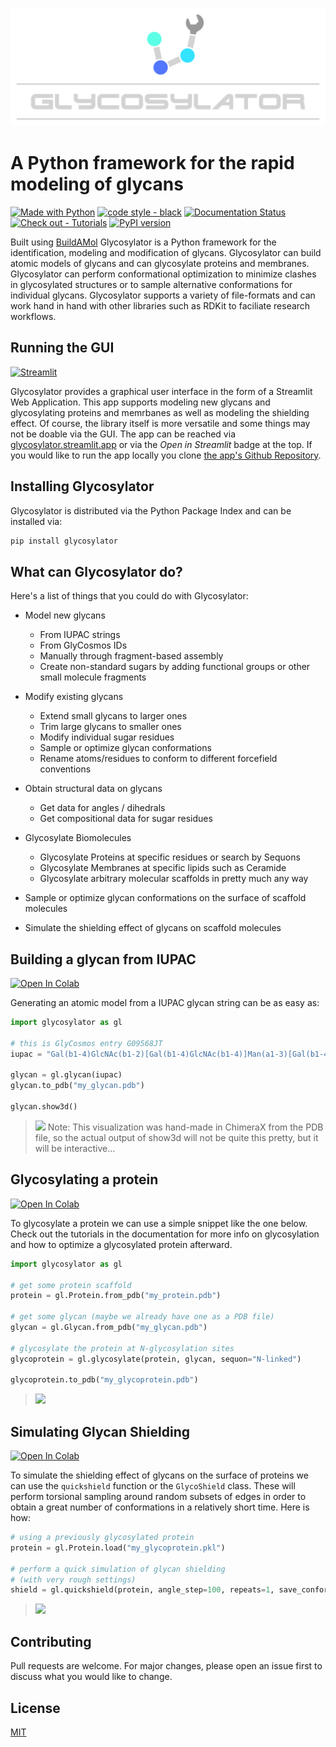 
![logo](docs/source/_static/_resources/logo_large.png)

# A Python framework for the rapid modeling of glycans
[![Made with Python](https://img.shields.io/badge/Python->=3.10-blue?logo=python&logoColor=white)](https://python.org "Go to Python homepage")
[![code style - black](https://img.shields.io/badge/code_style-black-black)](https://black.readthedocs.io/ "Go to Black homepage")
[![Documentation Status](https://readthedocs.org/projects/glycosylator/badge/?version=latest)](https://glycosylator.readthedocs.io/en/latest/?badge=latest)
[![Check out - Tutorials](https://img.shields.io/badge/check_out-Tutorials-e61882)](https://glycosylator.readthedocs.io/en/latest/tutorials.html)
[![PyPI version](https://badge.fury.io/py/glycosylator.svg)](https://badge.fury.io/py/glycosylator)

Built using [BuildAMol](https://github.com/NoahHenrikKleinschmidt/buildamol) Glycosylator is a Python framework for the identification, modeling and
modification of glycans. Glycosylator can build atomic models of glycans and can glycosylate proteins and membranes. Glycosylator can perform conformational optimization to minimize clashes in glycosylated structures or to sample alternative conformations for individual glycans. Glycosylator supports a variety of file-formats and can work hand in hand with other libraries such as RDKit to faciliate research workflows. 

Running the GUI
---------------

[![Streamlit](https://static.streamlit.io/badges/streamlit_badge_black_white.svg)](https://glycosylator.streamlit.app)

Glycosylator provides a graphical user interface in the form of a Streamlit Web Application. This app supports modeling new glycans and glycosylating proteins and memrbanes as well as modeling the shielding effect. Of course, the library itself is more versatile and some things may not be doable via the GUI. The app can be reached via [glycosylator.streamlit.app](glycosylator.streamlit.app) or via the _Open in Streamlit_ badge at the top. If you would like to run the app locally you clone [the app's Github Repository](https://github.com/NoahHenrikKleinschmidt/Streamlit-Glycosylator). 

Installing Glycosylator
-----------------------
Glycosylator is distributed via the Python Package Index and can be installed via:

```bash
pip install glycosylator
```


What can Glycosylator do?
-------------------------
Here's a list of things that you could do with Glycosylator: 

- Model new glycans
    - From IUPAC strings
    - From GlyCosmos IDs
    - Manually through fragment-based assembly
    - Create non-standard sugars by adding functional groups or other small molecule fragments

- Modify existing glycans
  - Extend small glycans to larger ones
  - Trim large glycans to smaller ones
  - Modify individual sugar residues
  - Sample or optimize glycan conformations
  - Rename atoms/residues to conform to different forcefield conventions

- Obtain structural data on glycans
  - Get data for angles / dihedrals
  - Get compositional data for sugar residues

- Glycosylate Biomolecules
  - Glycosylate Proteins at specific residues or search by Sequons
  - Glycosylate Membranes at specific lipids such as Ceramide
  - Glycosylate arbitrary molecular scaffolds in pretty much any way

- Sample or optimize glycan conformations on the surface of scaffold molecules
- Simulate the shielding effect of glycans on scaffold molecules


Building a glycan from IUPAC
----------------------------
[![Open In Colab](https://colab.research.google.com/assets/colab-badge.svg)](https://githubtocolab.com/ibmm-unibe-ch/glycosylator/blob/main/docs/source/examples/_colab_building_glycan_from_iupac_.ipynb)

Generating an atomic model from a IUPAC glycan string can be as easy as:

```python
import glycosylator as gl

# this is GlyCosmos entry G09568JT
iupac = "Gal(b1-4)GlcNAc(b1-2)[Gal(b1-4)GlcNAc(b1-4)]Man(a1-3)[Gal(b1-4)GlcNAc(b1-2)[Gal(b1-4)GlcNAc(b1-6)]Man(a1-6)]Man(b1-4)GlcNAc(b1-4)GlcNAc"

glycan = gl.glycan(iupac)
glycan.to_pdb("my_glycan.pdb")

glycan.show3d()
```

> ![](docs/source/_static/_resources/glycan_light.gif)
> Note: This visualization was hand-made in ChimeraX from the PDB file, so the actual output of show3d will not be quite this pretty, but it will be interactive... 

Glycosylating a protein
-----------------------
[![Open In Colab](https://colab.research.google.com/assets/colab-badge.svg)](https://githubtocolab.com/ibmm-unibe-ch/glycosylator/blob/main/docs/source/examples/_colab_glycosylate_protein.ipynb)

To glycosylate a protein we can use a simple snippet like the one below. Check out the tutorials in the documentation for more info on glycosylation and how to optimize a glycosylated protein afterward.

```python
import glycosylator as gl

# get some protein scaffold
protein = gl.Protein.from_pdb("my_protein.pdb")

# get some glycan (maybe we already have one as a PDB file)
glycan = gl.Glycan.from_pdb("my_glycan.pdb")

# glycosylate the protein at N-glycosylation sites
glycoprotein = gl.glycosylate(protein, glycan, sequon="N-linked")

glycoprotein.to_pdb("my_glycoprotein.pdb")
```

> ![](docs/source/_static/_resources/prot_glyco.gif)

Simulating Glycan Shielding
---------------------------
[![Open In Colab](https://colab.research.google.com/assets/colab-badge.svg)](https://githubtocolab.com/ibmm-unibe-ch/glycosylator/blob/main/docs/source/examples/_colab_glycan_shield.ipynb)


To simulate the shielding effect of glycans on the surface of proteins we can use the `quickshield` function or the `GlycoShield` class. These will perform torsional sampling around random subsets of edges in order to obtain a great number of conformations in a relatively short time. Here is how: 

```python
# using a previously glycosylated protein
protein = gl.Protein.load("my_glycoprotein.pkl")

# perform a quick simulation of glycan shielding
# (with very rough settings)
shield = gl.quickshield(protein, angle_step=100, repeats=1, save_conformations_to="./glycoshield_simulation")

```

> ![](docs/source/_static/_resources/glycoshield.gif)


<!-- Please cite:
https://bmcbioinformatics.biomedcentral.com/articles/10.1186/s12859-019-3097-6 -->


## Contributing
Pull requests are welcome. For major changes, please open an issue first to discuss what you would like to change.

## License
[MIT](https://choosealicense.com/licenses/mit/)
